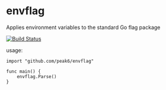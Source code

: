 # envflag
Applies environment variables to the standard Go flag package

[![Build Status](https://travis-ci.org/peak6/envflag.svg?branch=master)](https://travis-ci.org/peak6/envflag)

usage:

	import "github.com/peak6/envflag"

	func main() {
		envflag.Parse()
	}


